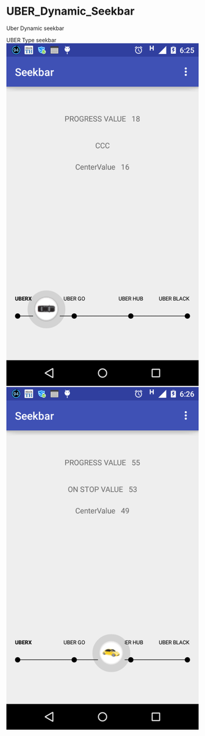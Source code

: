 # UBER_Dynamic_Seekbar
Uber Dynamic seekbar

UBER Type seekbar 
![Alt text](https://github.com/divyanshusrivastava02/UBER_Dynamic_Seekbar/blob/master/app/src/main/res/drawable/device1.png "UBER Image 1")
![Alt text](https://github.com/divyanshusrivastava02/UBER_Dynamic_Seekbar/blob/master/app/src/main/res/drawable/device2.png "BER Image 2")
